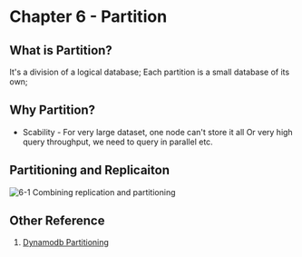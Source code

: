 # Chapter 6 - Partition  
## What is Partition?  
It's a division of a logical database; Each partition is a small database of its own;   
## Why Partition?  
* Scability - For very large dataset, one node can't store it all Or very high query throughput, we need to query in parallel etc.  
  
## Partitioning and Replicaiton  
![6-1 Combining replication and partitioning]()  

## Other Reference  
1. [Dynamodb Partitioning](https://docs.aws.amazon.com/amazondynamodb/latest/developerguide/HowItWorks.Partitions.html)